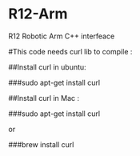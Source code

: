 # R12-Arm
R12 Robotic Arm C++ interfeace

#This code needs curl lib to compile :

##Install curl in ubuntu:

  ###sudo apt-get install curl
  
##Install curl in Mac :

  ###sudo apt-get install curl
  
  or
  
  ###brew install curl
  
  
